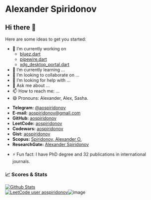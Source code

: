 # Alexander Spiridonov

## Hi there 👋

Here are some ideas to get you started:

- 🔭 I’m currently working on 
    - [bluez.dart](https://github.com/aospiridonov/bluez.dart)
    - [pipewire.dart](https://github.com/aospiridonov/pipewire.dart)
    - [xdg_desktop_portal.dart](https://github.com/aospiridonov/xdg_desktop_portal.dart)
- 🌱 I’m currently learning ...
- 👯 I’m looking to collaborate on ...
- 🤔 I’m looking for help with ...
- 💬 Ask me about ...
- 📫 How to reach me: ...
- 😄 Pronouns: Alexander, Alex, Sasha.
  
 + **Telegram:** [@aospiridonov](https://t.me/aospiridonov)   
 + **E-mail:** [aospiridonov@gmail.com](mailto:aospiridonov@gmail.com)  
 + **GitHub:** [aospiridonov](https://github.com/aospiridonov/)
 + **LeetCode:** [aospiridonov](https://leetcode.com/aospiridonov/) 
 + **Codewars:** [aospiridonov](https://www.codewars.com/users/aospiridonov/)  
 + **Gist:** [aospiridonov](https://gist.github.com/aospiridonov)    
 + **Scopus:** [Spiridonov, Alexander O.](https://www.scopus.com/authid/detail.uri?authorId=55587650900)
 + **ResearchGate:** [Alexander Spiridonov](https://www.researchgate.net/profile/Alexander-Spiridonov)
- ⚡ Fun fact: I have PhD degree and 32 publications in international journals.

### 📈 Scores & Stats  
  
[![Github Stats](https://github-readme-stats.vercel.app/api?username=aospiridonov&count_private=true&theme=default&show_icons=true)](https://github.com/aospiridonov)  
[![LeetCode user aospiridonov](https://img.shields.io/badge/dynamic/json?style=flat&labelColor=black&color=%23ffa116&label=Solved&query=solvedOverTotal&url=https%3A%2F%2Fleetcode-badge.vercel.app%2Fapi%2Fusers%2Faospiridonov&logo=leetcode&logoColor=yellow)](https://leetcode.com/aospiridonov/)![image](https://www.codewars.com/users/aospiridonov/badges/micro)
